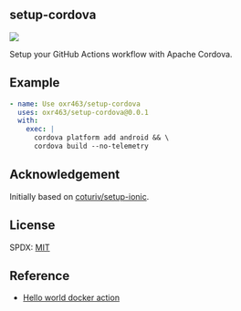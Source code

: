 ## setup-cordova

[![](https://github.com/oxr463/setup-cordova/workflows/CI/badge.svg)](https://github.com/oxr463/setup-cordova/actions)

Setup your GitHub Actions workflow with Apache Cordova.

## Example

```yaml
- name: Use oxr463/setup-cordova
  uses: oxr463/setup-cordova@0.0.1
  with:
    exec: |
      cordova platform add android && \
      cordova build --no-telemetry
```

## Acknowledgement

Initially based on [coturiv/setup-ionic](https://github.com/coturiv/setup-ionic).

## License

SPDX: [MIT](LICENSE)

## Reference

- [Hello world docker action](https://github.com/actions/hello-world-docker-action)
